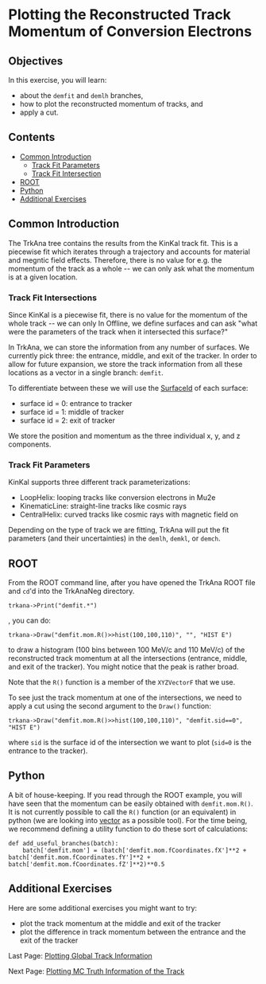 # Plotting the Reconstructed Track Momentum of Conversion Electrons

## Objectives

In this exercise, you will learn:

* about the ```demfit``` and ```demlh``` branches, 
* how to plot the reconstructed momentum of tracks, and
* apply a cut.

## Contents

* [Common Introduction](#Common-Introduction)
    * [Track Fit Parameters](#Track-Fit-Parameters)
    * [Track Fit Intersection](#Track-Fit-Intersection)
* [ROOT](#ROOT)
* [Python](#Python)
* [Additional Exercises](#Additional-Exercises)

## Common Introduction

The TrkAna tree contains the results from the KinKal track fit. This is a piecewise fit which iterates through a trajectory and accounts for material and megntic field effects. Therefore, there is no value for e.g. the momentum of the track as a whole -- we can only ask what the momentum is at a given location.

### Track Fit Intersections

Since KinKal is a piecewise fit, there is no value for the momentum of the whole track -- we can only  In Offline, we define surfaces and can ask "what were the parameters of the track when it intersected this surface?"

In TrkAna, we can store the information from any number of surfaces. We currently pick three: the entrance, middle, and exit of the tracker. In order to allow for future expansion, we store the track information from all these locations as a vector in a single branch: ```demfit```.

To differentiate between these we will use the [SurfaceId](https://github.com/Mu2e/Offline/blob/v10_23_01/KinKalGeom/inc/SurfaceId.hh) of each surface:

* surface id = 0: entrance to tracker
* surface id = 1: middle of tracker
* surface id = 2: exit of tracker

We store the position and momentum as the three individual x, y, and z components. 

### Track Fit Parameters

KinKal supports three different track parameterizations:

* LoopHelix: looping tracks like conversion electrons in Mu2e
* KinematicLine: straight-line tracks like cosmic rays
* CentralHelix: curved tracks like cosmic rays with magnetic field on

Depending on the type of track we are fitting, TrkAna will put the fit parameters (and their uncertainties) in the ```demlh```, ```demkl```, or ```demch```. 


## ROOT

From the ROOT command line, after you have opened the TrkAna ROOT file and ```cd```'d into the TrkAnaNeg directory.

```
trkana->Print("demfit.*")
```

, you can do:

```
trkana->Draw("demfit.mom.R()>>hist(100,100,110)", "", "HIST E")
```

to draw a histogram (100 bins between 100 MeV/c and 110 MeV/c) of the reconstructed track momentum at all the intersections (entrance, middle, and exit of the tracker). You might notice that the peak is rather broad.

Note that the ```R()``` function is a member of the ```XYZVectorF``` that we use. 

To see just the track momentum at one of the intersections, we need to apply a cut using the second argument to the ```Draw()``` function:

```
trkana->Draw("demfit.mom.R()>>hist(100,100,110)", "demfit.sid==0", "HIST E")
```

where ```sid``` is the surface id of the intersection we want to plot (```sid=0``` is the entrance to the tracker).

## Python

A bit of house-keeping. If you read through the ROOT example, you will have seen that the momentum can be easily obtained with ```demfit.mom.R()```. It is not currently possible to call the ```R()``` function (or an equivalent) in python (we are looking into [vector](https://github.com/scikit-hep/vector) as a possible tool). For the time being, we recommend defining a utility function to do these sort of calculations:

```
def add_useful_branches(batch):
    batch['demfit.mom'] = (batch['demfit.mom.fCoordinates.fX']**2 + batch['demfit.mom.fCoordinates.fY']**2 + batch['demfit.mom.fCoordinates.fZ']**2)**0.5
```



## Additional Exercises

Here are some additional exercises you might want to try:

* plot the track momentum at the middle and exit of the tracker
* plot the difference in track momentum between the entrance and the exit of the tracker

Last Page: [Plotting Global Track Information](n-hits.md)

Next Page: [Plotting MC Truth Information of the Track](mom-res.md)

